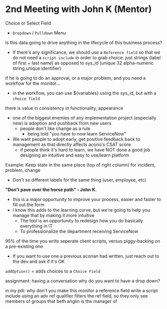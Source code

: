# 2nd Meeting with John K (Mentor)

Choice or Select Field
- `Dropdown` / `Pulldown` Menu

Is this data going to drive anything in the lifecycle of this business process?
- If there's any significance, we should use a `Reference field` so that
  we do not need a `script include` in order to grab
choice: just strings (label of first + last name)
as opposed to sys_id (unique 32 alpha-numeric string,unique identifier)

if he is going to do an approval, or a major problem, and you need a workflow for the monitor...
- in the workflow, you can use ${variables} using the sys_id, but with a `choice field`

there is value in consistency in functionality, appearance
- one of the biggest enemies of any implementation project (especially new) is
  adoption and pushback from new users
  - people don't like change as a rule
    - being told "you have to now learn ServiceNow"
- We want people to adopt early, get positive feedback back to management
  as that directly affects acorio's CSAT score
  - if people think it's hard to learn, we have NOT done a good job
    designing an intuitive and easy to use/learn platform

Example: Keep state in the same place (top of right column) for incident, problem, change
- Don't se different labels for the same thing (user, employee, etc)


**"Don't pave over the horse path" - John K.**
- this is a major opportunity to improve your process, easier and faster to fill out the form
- I know this adds to the learning curve, but we're going to help you manage that by making
  it more intuitive
  - The tool is an opportunity to redesign how you do basically everything in IT
  - To professionalize the department receiving ServiceNow

95% of the time you write seperate client scripts, versus piggy-backing on a pre-existing one
- If you want to use one a previous acorian had written, just reach out to the
  dev and ask if it's OK

`addOption()` = adds choices to a `Choice Field`

assignment:
having a conversation
why do you want to have a drop down?

in my pdi:
why don't you make this monitor a reference field
write a script include using an adv ref qualifier
filters the ref field, so they only see members of groups that beth anglin is the manager of
